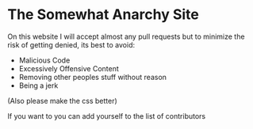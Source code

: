 # The Somewhat Anarchy Site
 On this website I will accept almost any pull requests but 
  to minimize the risk of getting denied, its best to avoid:
- Malicious Code
- Excessively Offensive Content
- Removing other peoples stuff without reason
- Being a jerk

(Also please make the css better)

If you want to you can add yourself to the list of contributors 
